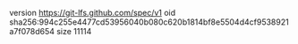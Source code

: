version https://git-lfs.github.com/spec/v1
oid sha256:994c255e4477cd53956040b080c620b1814bf8e5504d4cf9538921a7f078d654
size 11114
